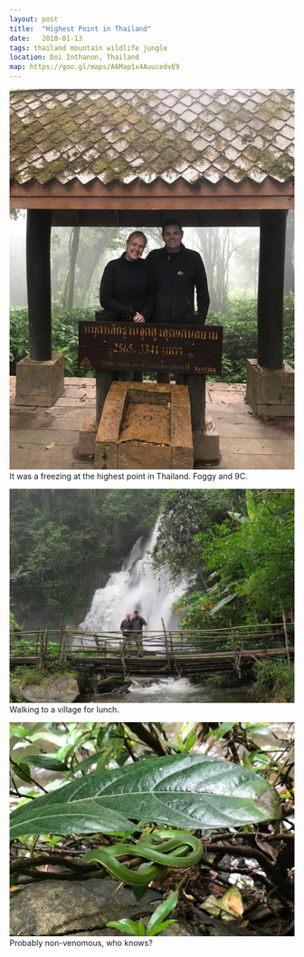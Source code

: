 ```yaml
---
layout: post
title:  "Highest Point in Thailand"
date:   2018-01-13
tags: thailand mountain wildlife jungle
location: Doi Inthanon, Thailand
map: https://goo.gl/maps/A6Map1x4AuucedvE9
---
```


![The highest point in Thailand](/photos/chiang-mai/top-of-thailand.jpg)
It was a freezing at the highest point in Thailand.  Foggy and 9C.

![Will and Kendall on jungle bridge](/photos/chiang-mai/jungle-bridge.jpg)
Walking to a village for lunch.

![A green snake](/photos/chiang-mai/green-snake.jpg)
Probably non-venomous, who knows?
